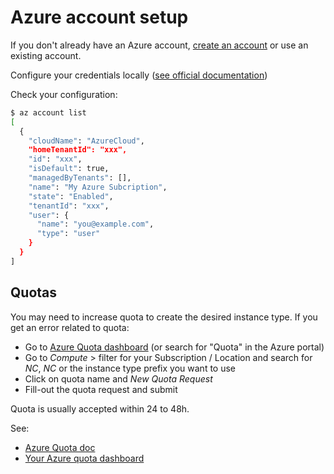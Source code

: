 # Azure account setup

If you don't already have an Azure account, [create an account](https://account.azure.com/signup?showCatalog%20=%20True) or use an existing account.

Configure your credentials locally ([see official documentation](https://learn.microsoft.com/en-us/cli/azure/authenticate-azure-cli-interactively))

Check your configuration:

```sh
$ az account list
[
  {
    "cloudName": "AzureCloud",
    "homeTenantId": "xxx",
    "id": "xxx",
    "isDefault": true,
    "managedByTenants": [],
    "name": "My Azure Subcription",
    "state": "Enabled",
    "tenantId": "xxx",
    "user": {
      "name": "you@example.com",
      "type": "user"
    }
  }
]
```

## Quotas

You may need to increase quota to create the desired instance type. If you get an error related to quota:
- Go to [Azure Quota dashboard](https://portal.azure.com/#view/Microsoft_Azure_Capacity/QuotaMenuBlade/~/overview) (or search for "Quota" in the Azure portal)
- Go to _Compute_ > filter for your Subscription / Location and search for _NC_, _NC_ or the instance type prefix you want to use
- Click on quota name and _New Quota Request_
- Fill-out the quota request and submit

Quota is usually accepted within 24 to 48h.

See:
- [Azure Quota doc](https://learn.microsoft.com/en-us/azure/quotas/quotas-overview)
- [Your Azure quota dashboard](https://portal.azure.com/#view/Microsoft_Azure_Capacity/QuotaMenuBlade/~/overview)